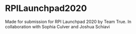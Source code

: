 # RPILaunchpad2020
Made for submission for RPI Launchpad 2020 by Team True.
In collaboration with Sophia Culver and Joshua Schiavi
